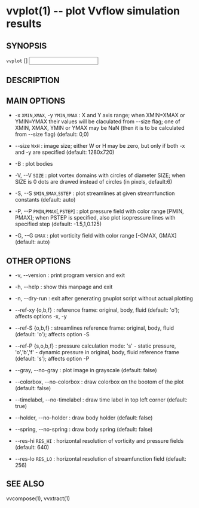 vvplot(1) -- plot Vvflow simulation results
====

## SYNOPSIS

`vvplot` [<OPTIONS>] <INPUT> <TARGET>

## DESCRIPTION

## MAIN OPTIONS

  * -x `XMIN`,`XMAX`, -y `YMIN`,`YMAX` :
    X and Y axis range;
    when XMIN=XMAX or YMIN=YMAX their values will be claculated from --size flag;
    one of XMIN, XMAX, YMIN or YMAX may be NaN (then it is to be calculated from --size flag)
    (default: 0,0)

  * --size `W`x`H` :
    image size;
    either W or H may be zero, but only if both -x and -y are specified
    (default: 1280x720)

  * -B :
    plot bodies

  * -V, --V `SIZE` :
    plot vortex domains with circles of diameter SIZE;
    when SIZE is 0 dots are drawed instead of circles
    (in pixels, default:6)
  
  * -S, --S `SMIN`,`SMAX`,`SSTEP` :
    plot streamlines at given streamfunction constants
    (default: auto)
  
  * -P, --P `PMIN`,`PMAX`[,`PSTEP`] :
    plot pressure field with color range \[PMIN, PMAX\];
    when PSTEP is specified, also plot isopressure lines with specified step
    (default: -1.5,1,0.125)
  
  * -G, --G `GMAX` :
    plot vorticity field with color range \[-GMAX, GMAX\]
    (default: auto)

## OTHER OPTIONS

  * -v, --version :
    print program version and exit

  * -h, --help :
    show this manpage and exit

  * -n, --dry-run :
    exit after generating gnuplot script without actual plotting

  * --ref-xy {o,b,f} :
    reference frame: original, body, fluid (default: 'o'); affects options -x, -y
  
  * --ref-S {o,b,f} :
    streamlines reference frame: original, body, fluid (default: 'o'); affects option -S
  
  * --ref-P {s,o,b,f} :
    pressure calculation mode:
    's' - static pressure,
    'o','b','f' - dynamic pressure in original, body, fluid reference frame (default: 's');
    affects option -P

  * --gray, --no-gray :
    plot image in grayscale (default: false)
  
  * --colorbox, --no-colorbox :
    draw colorbox on the bootom of the plot (default: false)
  
  * --timelabel, --no-timelabel :
    draw time label in top left corner (default: true)
  
  * --holder, --no-holder :
    draw body holder (default: false)
  
  * --spring, --no-spring :
    draw body spring (default: false)
  
  * --res-hi `RES_HI` :
    horizontal resolution of vorticity and pressure fields (default: 640)
  
  * --res-lo `RES_LO` :
    horizontal resolution of streamfunction field (default: 256)


## SEE ALSO
  vvcompose(1), vvxtract(1)

